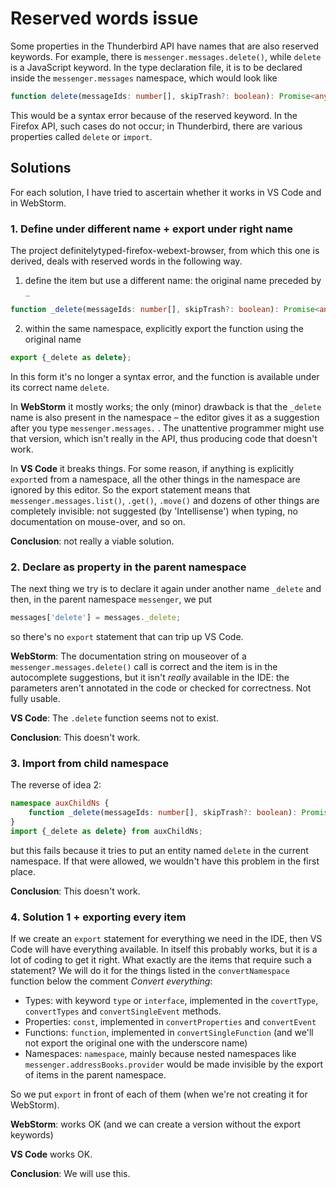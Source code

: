 # Reserved words issue
Some properties in the Thunderbird API have names that are also reserved keywords. For example, there is `messenger.messages.delete()`, while `delete` is a JavaScript keyword. In the type declaration file, it is to be declared inside the `messenger.messages` namespace, which would look like

```ts
function delete(messageIds: number[], skipTrash?: boolean): Promise<any>; // TypeScript error
```

This would be a syntax error because of the reserved keyword. In the Firefox API, such cases do not occur; in Thunderbird, there are various properties called `delete` or `import`.

## Solutions
For each solution, I have tried to ascertain whether it works in VS Code and in WebStorm.

### 1. Define under different name + export under right name
The project definitelytyped-firefox-webext-browser, from which this one is derived, deals with reserved words in the following way.

1. define the item but use a different name: the original name preceded by `_`
  ```ts
  function _delete(messageIds: number[], skipTrash?: boolean): Promise<any>;
```
2. within the same namespace, explicitly export the function using the original name
  ```ts
  export {_delete as delete};
  ```

In this form it's no longer a syntax error, and the function is available under its correct name `delete`.

In **WebStorm** it mostly works; the only (minor) drawback is that the `_delete` name is also present in the namespace – the editor gives it as a suggestion after you type `messenger.messages.` . The unattentive programmer might use that version, which isn't really in the API, thus producing code that doesn't work. 

In **VS Code** it breaks things. For some reason, if anything is explicitly `export`ed from a namespace, all the other things in the namespace are ignored by this editor. So the export statement means that `messenger.messages.list()`, `.get()`, `.move()` and dozens of other things are completely invisible: not suggested (by 'Intellisense') when typing, no documentation on mouse-over, and so on.

**Conclusion**: not really a viable solution.

### 2. Declare as property in the parent namespace
The next thing we try is to declare it again under another name `_delete` and then, in the parent namespace `messenger`, we put

```ts
messages['delete'] = messages._delete;
```

so there's no `export` statement that can trip up VS Code.

**WebStorm**: The documentation string on mouseover of a `messenger.messages.delete()` call is correct and the item is in the autocomplete suggestions, but it isn't *really* available in the IDE: the parameters aren't annotated in the code or checked for correctness. Not fully usable.

**VS Code**: The `.delete` function seems not to exist.

**Conclusion**: This doesn't work.

### 3. Import from child namespace
The reverse of idea 2:

```ts
namespace auxChildNs {
    function _delete(messageIds: number[], skipTrash?: boolean): Promise<any>;
}
import {_delete as delete} from auxChildNs;
```

but this fails because it tries to put an entity named `delete` in the current namespace. If that were allowed, we wouldn't have this problem in the first place.

**Conclusion**: This doesn't work.

### 4. Solution 1 + exporting every item
If we create an `export` statement for everything we need in the IDE, then VS Code will have everything available. In itself this probably works, but it is a lot of coding to get it right. What exactly are the items that require such a statement? We will do it for the things listed in the `convertNamespace` function below the comment *Convert everything*:

* Types: with keyword `type` or `interface`, implemented in the `covertType`, `convertTypes` and `convertSingleEvent` methods. 
* Properties: `const`, implemented in `convertProperties` and `convertEvent`
* Functions: `function`, implemented in `convertSingleFunction` (and we'll not export the original one with the underscore name)
* Namespaces: `namespace`, mainly because nested namespaces like `messenger.addressBooks.provider` would be made invisible by the export of items in the parent namespace.

So we put `export` in front of each of them (when we're not creating it for WebStorm).

**WebStorm**: works OK (and we can create a version without the export keywords)

**VS Code** works OK.

**Conclusion**: We will use this.


